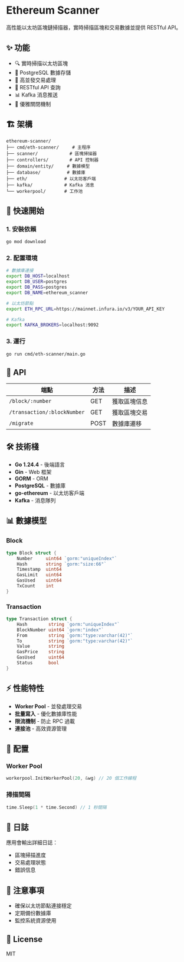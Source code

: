 # Ethereum Scanner

高性能以太坊區塊鏈掃描器，實時掃描區塊和交易數據並提供 RESTful API。

## ✨ 功能

- 🔍 實時掃描以太坊區塊
- 💾 PostgreSQL 數據存儲
- 🚀 高並發交易處理
- 📡 RESTful API 查詢
- 📊 Kafka 消息推送
- 🔄 優雅關閉機制

## 🏗️ 架構

```
ethereum-scanner/
├── cmd/eth-scanner/     # 主程序
├── scanner/            # 區塊掃描器
├── controllers/        # API 控制器
├── domain/entity/     # 數據模型
├── database/          # 數據庫
├── eth/              # 以太坊客戶端
├── kafka/            # Kafka 消息
└── workerpool/       # 工作池
```

## 🚀 快速開始

### 1. 安裝依賴
```bash
go mod download
```

### 2. 配置環境
```bash
# 數據庫連接
export DB_HOST=localhost
export DB_USER=postgres
export DB_PASS=postgres
export DB_NAME=ethereum_scanner

# 以太坊節點
export ETH_RPC_URL=https://mainnet.infura.io/v3/YOUR_API_KEY

# Kafka
export KAFKA_BROKERS=localhost:9092
```

### 3. 運行
```bash
go run cmd/eth-scanner/main.go
```

## 📡 API

| 端點 | 方法 | 描述 |
|------|------|------|
| `/block/:number` | GET | 獲取區塊信息 |
| `/transaction/:blockNumber` | GET | 獲取區塊交易 |
| `/migrate` | POST | 數據庫遷移 |

## 🛠️ 技術棧

- **Go 1.24.4** - 後端語言
- **Gin** - Web 框架
- **GORM** - ORM
- **PostgreSQL** - 數據庫
- **go-ethereum** - 以太坊客戶端
- **Kafka** - 消息隊列

## 📊 數據模型

### Block
```go
type Block struct {
    Number     uint64 `gorm:"uniqueIndex"`
    Hash       string `gorm:"size:66"`
    Timestamp  uint64
    GasLimit   uint64
    GasUsed    uint64
    TxCount    int
}
```

### Transaction
```go
type Transaction struct {
    Hash        string `gorm:"uniqueIndex"`
    BlockNumber uint64 `gorm:"index"`
    From        string `gorm:"type:varchar(42)"`
    To          string `gorm:"type:varchar(42)"`
    Value       string
    GasPrice    string
    GasUsed     uint64
    Status      bool
}
```

## ⚡ 性能特性

- **Worker Pool** - 並發處理交易
- **批量寫入** - 優化數據庫性能
- **限流機制** - 防止 RPC 過載
- **連接池** - 高效資源管理

## 🔧 配置

### Worker Pool
```go
workerpool.InitWorkerPool(20, &wg) // 20 個工作線程
```

### 掃描間隔
```go
time.Sleep(1 * time.Second) // 1 秒間隔
```

## 📝 日誌

應用會輸出詳細日誌：
- 區塊掃描進度
- 交易處理狀態
- 錯誤信息

## 🚨 注意事項

- 確保以太坊節點連接穩定
- 定期備份數據庫
- 監控系統資源使用

## 📄 License

MIT 